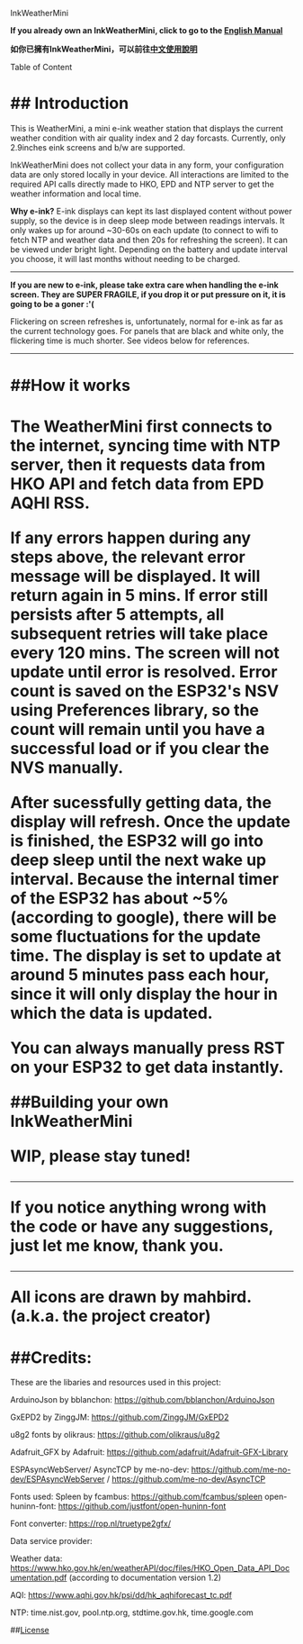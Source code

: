 <h>InkWeatherMini</h>

**If you already own an InkWeatherMini, click to go to the [English Manual](Manual_en.md)**

**如你已擁有InkWeatherMini，可以前往[中文使用說明](Manual_zh.md)**


Table of Content



<h1>## Introduction</h1>

This is WeatherMini, a mini e-ink weather station that displays the current weather condition with air quality index and 2 day forcasts. Currently, only 2.9inches eink screens and b/w are supported.


<!--
Colored eink display can be used in thoery (bwr/ bwy/ 4color), but they have not been tested as I do not have any 2.9inches color eink with me. However, please note that they take longer to refresh.

The project uses Hong Kong Observatory Open Data API for weather data, as well as RSS from Hong Kong Enviromental Protection Department for the AQHI, so can be used in Hong Kong only. No sign up is required as of the time of this project. -->

InkWeatherMini does not collect your data in any form, your configuration data are only stored locally in your device. All interactions are limited to the required API calls directly made to HKO, EPD and NTP server to get the weather information and local time.


**Why e-ink?**  E-ink displays can kept its last displayed content without power supply, so the device is in deep sleep mode between readings intervals. It only wakes up for around ~30-60s on each update (to connect to wifi to fetch NTP and weather data and then 20s for refreshing the screen). It can be viewed under bright light. Depending on the battery and update interval you choose, it will last months without needing to be charged.


*****
**If you are new to e-ink, please take extra care when handling the e-ink screen. They are SUPER FRAGILE, if you drop it or put pressure on it, it is going to be a goner :'(**

Flickering on screen refreshes is, unfortunately, normal for e-ink as far as the current technology goes. For panels that are black and white only, the flickering time is much shorter. See videos below for references.
*****


<h1>##How it works<h1>

<p>


The WeatherMini first connects to the internet, syncing time with NTP server, then it requests data from HKO API and fetch data from EPD AQHI RSS. 

If any errors happen during any steps above, the relevant error message will be displayed. It will return again in 5 mins. If error still persists after 5 attempts, all subsequent retries will take place every 120 mins. The screen will not update until error is resolved. Error count is saved on the ESP32's NSV using Preferences library, so the count will remain until you have a successful load or if you clear the NVS manually.

After sucessfully getting data, the display will refresh. Once the update is finished, the ESP32 will go into deep sleep until the next wake up interval. Because the internal timer of the ESP32 has about ~5% (according to google), there will be some fluctuations for the update time. 
The display is set to update at around 5 minutes pass each hour, since it will only display the hour in which the data is updated.

You can always manually press RST on your ESP32 to get data instantly.



##Building your own InkWeatherMini

WIP, please stay tuned!

<!--

WIP

<h2>Materials needed: </h2>
I do not recevie any form of rebate from the manufacturer(s), you are free to try out different ones.


**Verions explained**
Two versions are provided, choose the one base on your need.

**- Source code version: More flexibility *requires basic Arduino knowledge***, you are free to tweak the code to your liking (but please don't redistribute them). You can use other panels that are supported by GxEPD2.
You can also use other ESP32 board.  Configurations are hardcoded in confirgurations.cpp and display_config.h
(Coming soon! The code still needs a proper clean up and refine for readibility)


**- bin version: For end user.**
The .bin supports only b/w display and includes async web server which allows changing configs via browser and web OTA. 
You have to use b/w display with the SSD1680 I/C (e.g. GDEY029T94 from Good-display) and ESP32-C3 SuperMini with a push button and connect exactly in this tutorial.





**E-ink screen:**
- Any 2.9inches eink display with a resolution of 128x296 that are supported by <a href="https://github.com/ZinggJM/GxEPD2">GxEPD2</a> should do.
- This have been tested on B/W display only.
- Note that while this project is written to also support color display, but they have not been tested.


**Microcontroller board:**
The ESP32-C3 is used to keep costs down and to keep things tiny: 
- ESP32-C3 SuperMini: You can get these for like $2USD each, there are all sort of brands out there since it seem to be open-sourced? But you have to add external charging circuit. Do get the one with 4mb on board flash.
  
**The ESP32-C3 uses slightly different deep sleep wake up functions than the other ESP32 variants, so if you decide to use other boards and intended to use webserver, you need to define the pins and the code accordingly. See software settings section.
If you want it to be battery powered, either pick a board with on-board charging circuit or add your own. Always check manufacturers' datasheets carefully!
The code supports ADC battery voltage reading (if #define batterypin /*pin_number*/), but you would probably want to adjust the voltage/charge% values since batteries are all different.



**E-ink adaptor board:**
- e.g. DESPI-C02
You need an adaptor board to connect the eink screen to your ESP32. There are other brands out there, some options are cheaper and they come in different forms.
You can choose any you like, the DESPI-C02 is just an example.

**Push button x 1:**
Choose any you like. Compulsory if you want to load the .bin file directly, optional if you choose to hardcode configurations directly in the code.

**Resistor x 2, capacitor x 1, Lithium battery, charging circuit: (Optional)**
Only if you want to use lithium battery to run your device and if you know what you are doing. I am not going to go through this in details.
If you don't know what you are going, just power the device using 5V input to ESP32C3's USB port.
I personally use 2x 1MOhm resistor with 1nF capacitor, not super accurate but gives an idea of battery charge.
TP4056 is probably the easiest to work with.
Battery icon will be shown in bottom left if valid voltage is read.


**Others:**
You will also need your soldering tools/ materials (wires/ protoboard etc).
I also suggest getting FFC cables and connectors (24pin / 0.5mm) so you have more flexibility with your screen and your board since the FPC cable on the display is fairly short.




<h2>Connecting the wires:</h2>

**Do not feed 5V to the display, most of them operates at 3V3**
- DESPI-C02 ->	ESP32-C3 SuperMini: (Or follow the silkscreen on your adaptor board)

- BUSY	->	5

- RES	-> 0

- D/C	->	10

- CS	->	7

- SCK	->	4

- SDI	->	6

- GND	->	GND 

- 3V3	->	3V3


**Push button**
One leg to buttonpin (3 for the .bin version), the other to 3V3



Then connect the screen to the connector on the board. Pay attention to the orientation of the screen, usually both the display and the adaptor board should be facing up , but this might be the opposite for some adaptor boards. If screen doesn't work, try the other way round.




*******


<h2>Software Installation: </h2>
(You may skip this if you know what you are doing)

Software:
- Install Arduino IDE:
https://www.arduino.cc/en/software

**PLACEHOLDER TO BE ADDED LATER**

<h2>Configuable settings:</h2>

**configurations.cpp**

Settings with info are found in the header file "configurations.h"

- ssid - your wifi SSID

- password - your wifi password

- wakehour - The hour which the first update of the day starts, in 24 hour time. *Please keep it below 10, otherwise today min max temperature cannot show correctly.

*The min and max temperature of the current day is actually taken from the forecast and not from current weather, and the forecast of the current day disapper sometime after 10-11am, so if the weather postcard has not gotten any data from the HKO since the day changed, it will not have any actual data for the min max for the day (instead, the min max shown will be the min max for the next day.) I have checked HKO's API numberous time, but if you find the min max temperature for the current day elsewhere, let me know and I can adjust the code.

- sleephour - The hour of the last update**, in 24 hour time (e.g. 10pm = 22).

- updateinterval - The frequency which the display is updated, in hours**.

**Update interval precedes sleep hour, so say you have set 3 hour update interval with 8am(8) wakehour and 10pm(22) sleephour, the last update will take place at 11pm.

- tmpClocation: Location of where the current temperature is displayed. Please refer to "locations.h" for the list of avaiable locations.

- rainlocation: Location of where the rainfall of last hour is displayed. Please refer to "locations.h" for the list of avaiable locations. 

- batterypin: assign the ADC pin to read battery voltage, simply comment// this line if not needed. You may also want to change the voltage to % level depending on the voltage divider and the type of battery you are using.


**Display Configurations:**

Configuration for the display is in "displayconfig.h"

Choose the correct display and display class for your eink panel, and define the pins you use.

-->


********

If you notice anything wrong with the code or have any suggestions, just let me know, thank you.

********

All icons are drawn by mahbird. (a.k.a. the project creator)

<h1>##Credits: </h1>

These are the libaries and resources used in this project:

ArduinoJson by bblanchon: https://github.com/bblanchon/ArduinoJson

GxEPD2 by ZinggJM: https://github.com/ZinggJM/GxEPD2

u8g2 fonts by olikraus: https://github.com/olikraus/u8g2

Adafruit_GFX by Adafruit: https://github.com/adafruit/Adafruit-GFX-Library

ESPAsyncWebServer/ AsyncTCP by me-no-dev: https://github.com/me-no-dev/ESPAsyncWebServer / https://github.com/me-no-dev/AsyncTCP

Fonts used:
Spleen by fcambus: https://github.com/fcambus/spleen
open-huninn-font: https://github.com/justfont/open-huninn-font

Font converter: https://rop.nl/truetype2gfx/


Data service provider:

Weather data: https://www.hko.gov.hk/en/weatherAPI/doc/files/HKO_Open_Data_API_Documentation.pdf (according to documentation version 1.2)

AQI: https://www.aqhi.gov.hk/psi/dd/hk_aqhiforecast_tc.pdf

NTP: time.nist.gov, pool.ntp.org, stdtime.gov.hk, time.google.com

##[License](License)

